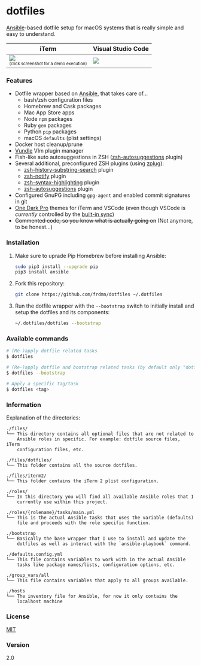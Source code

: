 dotfiles
========

[Ansible](https://www.ansible.com/)-based dotfile setup for macOS systems that is really simple and easy to understand.

iTerm | Visual Studio Code
--- | ---
[![](https://asciinema.org/a/cPPgWS3Ju2twoyl7U5UfFYOYI.svg)](https://asciinema.org/a/cPPgWS3Ju2twoyl7U5UfFYOYI) <center><sub><sup>(click screenshot for a demo execution)</sup></sub></center> | ![](https://i.imgur.com/abpdBUY.png)

### Features

* Dotfile wrapper based on [Ansible](https://www.ansible.com/), that takes care of...
    * bash/zsh configuration files
    * Homebrew and Cask packages
    * Mac App Store apps
    * Node `npm` packages
    * Ruby `gem` packages
    * Python `pip` packages
    * macOS `defaults` (plist settings)
* Docker host cleanup/prune
* [Vundle](https://github.com/gmarik/Vundle.vim) VIm plugin manager
* Fish-like auto autosuggestions in ZSH ([zsh-autosuggestions](https://github.com/tarruda/zsh-autosuggestions) plugin)
* Several additional, preconfigured ZSH plugins (using [zplug](https://github.com/zplug/zplug)):
    * [zsh-history-substring-search](https://github.com/zsh-users/zsh-history-substring-search) plugin
    * [zsh-notify](https://github.com/marzocchi/zsh-notify) plugin
    * [zsh-syntax-highlighting](https://github.com/zsh-users/zsh-notify) plugin
    * [zsh-autosuggestions](https://github.com/tarruda/zsh-autosuggestions) plugin
* Configured GnuPG including `gpg-agent` and enabled commit signatures in git
* [One Dark Pro](https://github.com/Binaryify/OneDark-Pro) themes for iTerm and VSCode (even though VSCode is _currently_ controlled by the [built-in sync](https://code.visualstudio.com/docs/editor/settings-sync))
* ~~Commented code, so you know what is actually going on~~ (Not anymore, to be honest...)

### Installation

1. Make sure to uprade Pip Homebrew before installing Ansible:

    ```bash
    sudo pip3 install --upgrade pip
    pip3 install ansible
    ```

2. Fork this repository:

    ```bash
    git clone https://github.com/frdmn/dotfiles ~/.dotfiles
    ```

3. Run the dotfile wrapper with the `--bootstrap` switch to initially install and setup the dotfiles and its components:

    ```bash
    ~/.dotfiles/dotfiles --bootstrap
    ```

### Available commands

```bash
# (Re-)apply dotfile related tasks
$ dotfiles

# (Re-)apply dotfile and bootstrap related tasks (by default only "dotfiles" will be execated when not specifying --botstrap)
$ dotfiles --bootstrap

# Apply a specific tag/task
$ dotfiles <tag>
```

### Information

Explanation of the directories:

```
./files/
└── This directory contains all optional files that are not related to
    Ansible roles in specific. For example: dotfile source files, iTerm
    configuration files, etc.

./files/dotfiles/
└── This folder contains all the source dotfiles.

./files/iterm2/
└── This folder contains the iTerm 2 plist configuration.

./roles/
└── In this directory you will find all available Ansible roles that I
    currently use within this project.

./roles/{rolename}/tasks/main.yml
└── This is the actual Ansible tasks that uses the variable (defaults)
    file and proceeds with the role specific function.

./bootstrap
└── Basically the base wrapper that I use to install and update the
    dotfiles as well as interact with the `ansible-playbook` command.

./defaults.config.yml
└── This file contains variables to work with in the actual Ansible
    tasks like package names/lists, configuration options, etc.

./group_vars/all
└── This file contains variables that apply to all groups available.

./hosts
└── The inventory file for Ansible, for now it only contains the
    localhost machine
```

### License

[MIT](LICENSE)

### Version

2.0

